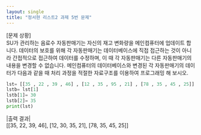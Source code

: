 ```yaml
---
layout: single
title: "정서현 리스트2 과제 5번 문제"
---
```

[문제 상황]  
SU가 관리하는 음료수 자동판매기는 자신의 재고 변화량을 메인컴퓨터에 업데이트 합니다. 데이터의 보호를 위해 각 자동판매기는 데이터베이스에 직접 접근하는 것이 아니라 간접적으로 접근하여 데이터를 수정하며, 이 때 각 자동판매기는 다른 자동판매기의 내용을 변경할 수 없습니다. 메인컴퓨터의 데이터베이스와 변경된 각 자동판매기의 데이터가 다음과 같을 때 처리 과정을 적절한 자료구조를 이용하여 프로그래밍 해 보시오.
~~~python
lst= [[35 , 22 , 39 , 46] , [12 , 35 , 95 , 21] , [78 , 35 , 45 , 25]]
lstb= lst[1]
lstb[1]= 30
lstb[2]= 35
print(lst)
~~~
|출력 결과|  
[[35, 22, 39, 46], [12, 30, 35, 21], [78, 35, 45, 25]]
